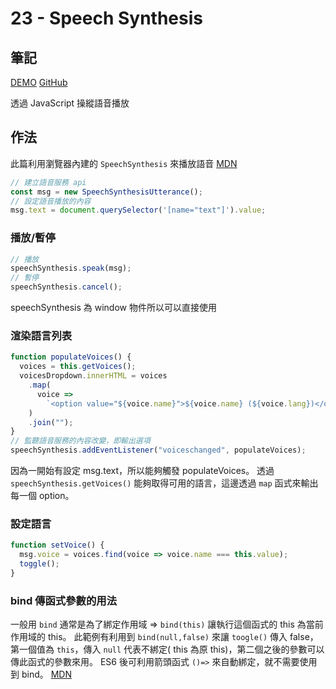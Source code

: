 # 23 - Speech Synthesis

## 筆記

[DEMO](https://weiyuan1993.github.io/JavaScript30/23-Speech-Synthesis)
[GitHub](https://github.com/weiyuan1993/JavaScript30/tree/master/23-Speech-Synthesis)

透過 JavaScript 操縱語音播放

<!--more-->

## 作法

此篇利用瀏覽器內建的 `SpeechSynthesis` 來播放語音
[MDN](https://developer.mozilla.org/zh-CN/docs/Web/API/SpeechSynthesis)

```javascript
// 建立語音服務 api
const msg = new SpeechSynthesisUtterance();
// 設定語音播放的內容
msg.text = document.querySelector('[name="text"]').value;
```

### 播放/暫停

```javascript
// 播放
speechSynthesis.speak(msg);
// 暫停
speechSynthesis.cancel();
```

speechSynthesis 為 window 物件所以可以直接使用

### 渲染語言列表

```javascript
function populateVoices() {
  voices = this.getVoices();
  voicesDropdown.innerHTML = voices
    .map(
      voice =>
        `<option value="${voice.name}">${voice.name} (${voice.lang})</option>`
    )
    .join("");
}
// 監聽語音服務的內容改變，即輸出選項
speechSynthesis.addEventListener("voiceschanged", populateVoices);
```

因為一開始有設定 msg.text，所以能夠觸發 populateVoices。
透過 `speechSynthesis.getVoices()` 能夠取得可用的語言，這邊透過 `map` 函式來輸出每一個 option。

### 設定語言

```javascript
function setVoice() {
  msg.voice = voices.find(voice => voice.name === this.value);
  toggle();
}
```

### bind 傳函式參數的用法

一般用 `bind` 通常是為了綁定作用域 => `bind(this)` 讓執行這個函式的 this 為當前作用域的 this。
此範例有利用到 `bind(null,false)` 來讓 `toogle()` 傳入 false，第一個值為 `this`，傳入 `null` 代表不綁定( this 為原 this)，第二個之後的參數可以傳此函式的參數來用。
ES6 後可利用箭頭函式 `()=>` 來自動綁定，就不需要使用到 bind。
[MDN](https://developer.mozilla.org/zh-TW/docs/Web/JavaScript/Reference/Global_Objects/Function/bind)
